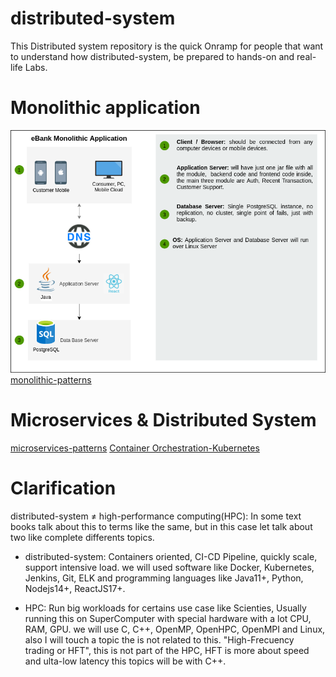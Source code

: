 # distributed-system
This Distributed system repository is the quick Onramp for people that want to understand how distributed-system, be prepared to hands-on and real-life Labs.

# Monolithic application
![Monolithic Logo](/docs/Monolithic.png)
[monolithic-patterns](https://microservices.io/patterns/monolithic.html)

# Microservices & Distributed System
[microservices-patterns](https://microservices.io/patterns/microservices.html)
[Container Orchestration-Kubernetes ](https://kubernetes.io/)

# Clarification
distributed-system ≠ high-performance computing(HPC): In some text books talk about this to terms like the same, but in this case let talk about two like complete differents topics.

- distributed-system: Containers oriented, CI-CD Pipeline, quickly scale, support intensive load. we will used software like Docker, Kubernetes, Jenkins, Git, ELK and programming languages like Java11+, Python, Nodejs14+, ReactJS17+.

- HPC: Run big workloads for certains use case like Scienties, Usually running this on SuperComputer with special hardware with a lot CPU, RAM, GPU. we will use C, C++, OpenMP, OpenHPC, OpenMPI and Linux, also I will touch a topic the is not related to this. "High-Frecuency trading or HFT", this is not part of the HPC, HFT is more about speed and ulta-low latency this topics will be with C++.